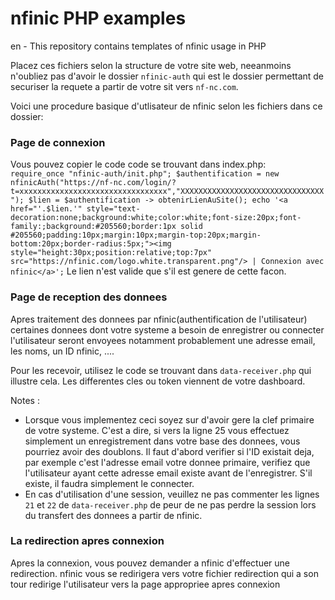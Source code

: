 # nfinic PHP examples
en - This repository contains templates of nfinic usage in PHP

Placez ces fichiers selon la structure de votre site web, neeanmoins n'oubliez pas 
d'avoir le dossier `nfinic-auth` qui est le dossier permettant de securiser la requete
a partir de votre sit vers `nf-nc.com`.

Voici une procedure basique d'utlisateur de nfinic selon les fichiers dans ce dossier:

### Page de connexion
Vous pouvez copier le code code se trouvant dans index.php:
`	
	require_once "nfinic-auth/init.php";
	$authentification = new nfinicAuth("https://nf-nc.com/login/?t=xxxxxxxxxxxxxxxxxxxxxxxxxxxxxxxxx","XXXXXXXXXXXXXXXXXXXXXXXXXXXXXXXX");
	$lien = $authentification -> obtenirLienAuSite();
	echo '<a href="'.$lien.'" style="text-decoration:none;background:white;color:white;font-size:20px;font-family:;background:#205560;border:1px solid #205560;padding:10px;margin:10px;margin-top:20px;margin-bottom:20px;border-radius:5px;"><img style="height:30px;position:relative;top:7px" src="https://nfinic.com/logo.white.transparent.png"/> | Connexion avec nfinic</a>';
`
Le lien n'est valide que s'il est genere de cette facon.

### Page de reception des donnees
Apres traitement des donnees par nfinic(authentification de l'utilisateur) certaines donnees 
dont votre systeme a besoin de enregistrer ou connecter l'utilisateur seront envoyees notamment 
probablement une adresse email, les noms, un ID nfinic, ....

Pour les recevoir, utilisez le code se trouvant dans `data-receiver.php` qui illustre cela.
Les differentes cles ou token viennent de votre dashboard.

Notes : 
- Lorsque vous implementez ceci soyez sur d'avoir gere la clef primaire de votre systeme.
C'est a dire, si vers la ligne 25 vous effectuez simplement un enregistrement dans votre base 
des donnees, vous pourriez avoir des doublons. Il faut d'abord verifier si l'ID existait deja,
par exemple c'est l'adresse email votre donnee primaire, verifiez que l'utilisateur ayant cette 
adresse email existe avant de l'enregistrer. S'il existe, il faudra simplement le connecter.
- En cas d'utilisation d'une session, veuillez ne pas commenter les lignes `21` et `22` de `data-receiver.php`
de peur de ne pas perdre la session lors du transfert des donnees a partir de nfinic.

### La redirection apres connexion

Apres la connexion, vous pouvez demander a nfinic d'effectuer une redirection. nfinic vous 
se redirigera vers votre fichier redirection qui a son tour redirige l'utilisateur vers la page 
appropriee apres connexion
